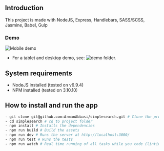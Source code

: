 ## Introduction
This project is made with NodeJS, Express, Handlebars, SASS/SCSS, Jasmine, Babel, Gulp

### Demo
![Mobile demo](https://github.com/ArmanAbbasi/VueJsStarterKit/blob/master/demo/demo_mobile.gif)
- For a tablet and desktop demo, see: ![demo folder](https://github.com/ArmanAbbasi/VueJsStarterKit/blob/master/demo/).

## System requirements
- NodeJS installed (tested on v6.9.4)
- NPM installed (tested on 3.10.10)

## How to install and run the app
```bash
- git clone git@github.com:ArmanAbbasi/simplesearch.git # Clone the project
- cd simplesearch # cd to project folder
- npm install # Installs the dependencies
- npm run build # Build the assets
- npm run dev # Runs the server at http://localhost:3000/
- npm run test # Runs the tests
- npm run watch # Real time running of all tasks while you code (linting, sass/scss, es6/babel, images, test/tdd)
```
